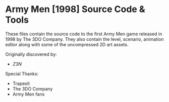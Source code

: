 # Army Men [1998] Source Code & Tools

These files contain the source code to the first Army Men game released in 1998 by The 3DO Company. They also contain the level, scenario, animation editor along with some of the uncompressed 2D art assets.

Originally discovered by:
- _Z3N_

Special Thanks:
- Trapexit
- The 3DO Company
- Army Men fans
